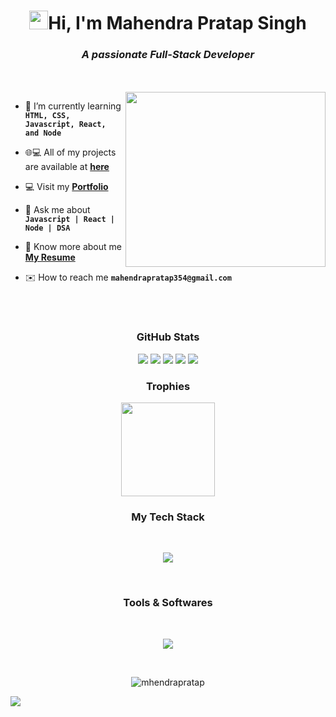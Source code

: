 <!--![banner](https://github.com/Mhendrapratap/Mhendrapratap/blob/main/Black%20Simple%20Elegant%20Personal%20LinkedIn%20Banner%20(1).gif?raw=true)-->

<h1 align="center"><img src="https://media.giphy.com/media/hvRJCLFzcasrR4ia7z/giphy.gif" width="30">Hi, I'm Mahendra Pratap Singh</h1>
<h3 align="center"><i>A passionate Full-Stack Developer</i></h3>
<br/><br/>
<img src="https://cdn.dribbble.com/users/1162077/screenshots/3848914/programmer.gif" width="320px" height="280px" align="right">

- 🌱 I’m currently learning **` HTML, CSS, Javascript, React, and Node `** 

- :globe_with_meridians:💻 All of my projects are available at **[here](https://github.com/Mhendrapratap?tab=repositories)**

- :computer: Visit my **[Portfolio](https://mhendrapratap.github.io/)**

- 💬 Ask me about **`Javascript | React | Node | DSA`**

- :boy: Know more about me **[My Resume](https://drive.google.com/file/d/1LhTjZEdtS4vM05BD1QAa_KU8LkWvZHPv/view?usp=sharing)**

- :envelope: How to reach me **`mahendrapratap354@gmail.com`** 



<!-------------------------------------------------- Github Stats ------------------------------------------------------->
<br/><br/>
<h3 align="center">GitHub Stats</h3>

<p align="center">
<img src="http://github-profile-summary-cards.vercel.app/api/cards/profile-details?username=Mhendrapratap&theme=github_dark">
<img src="http://github-profile-summary-cards.vercel.app/api/cards/repos-per-language?username=Mhendrapratap&theme=github_dark">
<img src="http://github-profile-summary-cards.vercel.app/api/cards/most-commit-language?username=Mhendrapratap&theme=github_dark">
<img src="http://github-profile-summary-cards.vercel.app/api/cards/stats?username=Mhendrapratap&theme=github_dark">
<img src="http://github-profile-summary-cards.vercel.app/api/cards/productive-time?username=Mhendrapratap&theme=github_dark&utcOffset=8">	
</p>
<!----------------------------------------------------- Trophies ---------------------------------------------------------->
<h3 align="center"><b>Trophies</b></h3>
    <p align="center">
    <img height="150em" src="https://github-profile-trophy.vercel.app/?username=Mhendrapratap&theme=darkhub&no-frame=true&no-bg=false&margin-w=4"/>
    </p>
<!---------------------------------------------------- Tech Stack --------------------------------------------------------->
<h3 align="center">My Tech Stack</h3>
<br/>
<p align="center" >
  <a href="https://skillicons.dev">
    <img src="https://skillicons.dev/icons?i=html,css,js,react,node.js,linux,mysql" />
  </a>
</p>

<br/>
<h3 align="center">Tools & Softwares</h3>

<br/>
<p align="center" >
  <a href="https://skillicons.dev">
    <img src="https://skillicons.dev/icons?i=git,github,vscode" />
  </a>
</p>
<br/>
<!------------------------------------------------------ Graph ------------------------------------------------------------>
<!-- <p><img align="center" src="https://github-readme-activity-graph.cyclic.app/graph?username=Mhendrapratap&theme=tokyo-night" alt="Mhendrapratap" /></p>
 <br/> -->
<p align="center"> <img src="https://komarev.com/ghpvc/?username=mhendrapratap&label=Profile%20views&color=0e75b6&style=flat" alt="mhendrapratap" /> </p>
<img src="https://capsule-render.vercel.app/api?type=waving&color=gradient&height=100&section=footer">

